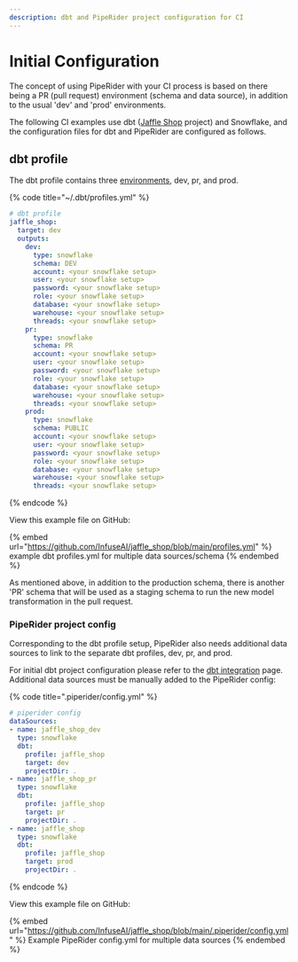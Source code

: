 ```yaml
---
description: dbt and PipeRider project configuration for CI
---
```


# Initial Configuration

The concept of using PipeRider with your CI process is based on there being a PR (pull request) environment (schema and data source), in addition to the usual 'dev' and 'prod' environments.

The following CI examples use dbt ([Jaffle Shop](https://github.com/dbt-labs/jaffle\_shop) project) and Snowflake, and the configuration files for dbt and PipeRider are configured as follows.

## dbt profile

The dbt profile contains three [environments](https://docs.getdbt.com/docs/collaborate/environments), dev, pr, and prod.

{% code title="~/.dbt/profiles.yml" %}
```yaml
# dbt profile
jaffle_shop:
  target: dev
  outputs:
    dev:
      type: snowflake
      schema: DEV
      account: <your snowflake setup>
      user: <your snowflake setup>
      password: <your snowflake setup>
      role: <your snowflake setup>
      database: <your snowflake setup>
      warehouse: <your snowflake setup>
      threads: <your snowflake setup>
    pr:
      type: snowflake
      schema: PR
      account: <your snowflake setup>
      user: <your snowflake setup>
      password: <your snowflake setup>
      role: <your snowflake setup>
      database: <your snowflake setup>
      warehouse: <your snowflake setup>
      threads: <your snowflake setup>
    prod:
      type: snowflake
      schema: PUBLIC
      account: <your snowflake setup>
      user: <your snowflake setup>
      password: <your snowflake setup>
      role: <your snowflake setup>
      database: <your snowflake setup>
      warehouse: <your snowflake setup>
      threads: <your snowflake setup>
```
{% endcode %}

View this example file on GitHub:

{% embed url="https://github.com/InfuseAI/jaffle_shop/blob/main/profiles.yml" %}
example dbt profiles.yml for multiple data sources/schema
{% endembed %}

As mentioned above, in addition to the production schema,  there is another 'PR' schema that will be used  as a staging schema to run the new model transformation in the pull request.

### PipeRider project config

Corresponding to the dbt profile setup, PipeRider also needs additional data sources to link to the separate dbt profiles, dev, pr, and prod.&#x20;

For initial dbt project configuration please refer to the [dbt integration](../get-started/dbt.md) page. Additional data sources must be manually added to the PipeRider config:

{% code title=".piperider/config.yml" %}
```yaml
# piperider config
dataSources:
- name: jaffle_shop_dev
  type: snowflake
  dbt:
    profile: jaffle_shop
    target: dev
    projectDir: .
- name: jaffle_shop_pr
  type: snowflake
  dbt:
    profile: jaffle_shop
    target: pr
    projectDir: .
- name: jaffle_shop
  type: snowflake
  dbt:
    profile: jaffle_shop
    target: prod
    projectDir: .
```
{% endcode %}

View this example file on GitHub:

{% embed url="https://github.com/InfuseAI/jaffle_shop/blob/main/.piperider/config.yml" %}
Example PipeRider config.yml for multiple data sources
{% endembed %}
